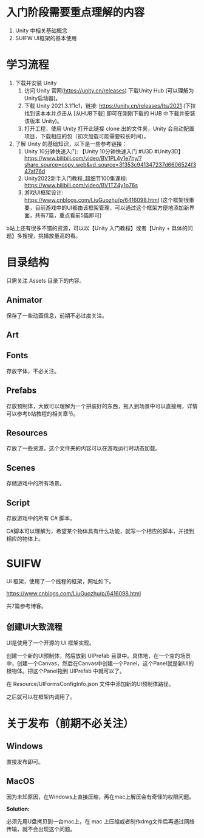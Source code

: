 # 入门阶段需要重点理解的内容

1. Unity 中相关基础概念
2. SUIFW UI框架的基本使用

# 学习流程

1. 下载并安装 Unity
   1. 访问 Unity 官网(https://unity.cn/releases) 下载Unity Hub (可以理解为Unity启动器)。
   2. 下载 Unity 2021.3.1f1c1，链接: https://unity.cn/releases/lts/2021 (下拉找到该本本并点击从 [从HUB下载] 即可在刚刚下载的 HUB 中下载并安装该版本 Unity)。
   3. 打开工程，使用 Unity 打开此链接 clone 出的文件夹，Unity 会自动配置项目，下载相应的包（初次加载可能需要较长时间）。
2. 了解 Unity 的基础知识，以下是一些参考链接：
   1. Unity 10分钟快速入门: 【Unity 10分钟快速入门 #U3D #Unity3D】 https://www.bilibili.com/video/BV1PL4y1e7hy/?share_source=copy_web&vd_source=3f353c941347237d6606524f347af76d
   2. Unity2022新手入门教程_超细节100集课程: https://www.bilibili.com/video/BV1TZ4y1o76s
   3. 游戏UI框架设计: https://www.cnblogs.com/LiuGuozhu/p/6416098.html (这个框架很重要，目前游戏中的UI都由该框架管理，可以通过这个框架方便地添加新界面，共有7篇，重点看前5篇即可)

b站上还有很多不错的资源，可以以【Unity 入门教程】或者【Unity + 具体的问题】多搜搜，挑播放量高的看。

# 目录结构

只需关注 Assets 目录下的内容。

## Animator

保存了一些动画信息，前期不必过度关注。

## Art

## Fonts

存放字体，不必关注。

## Prefabs

存放预制体，大致可以理解为一个拼装好的东西，拖入到场景中可以直接用，详情可以参考b站教程的相关章节。

## Resources

存放了一些资源，这个文件夹的内容可以在游戏运行时动态加载。

## Scenes

存储游戏中的所有场景。

## Script

存放游戏中的所有 C# 脚本。

C#脚本可以理解为，希望某个物体具有什么功能，就写一个相应的脚本，并挂到相应的物体上。

# SUIFW

UI 框架，使用了一个线程的框架，网址如下。

https://www.cnblogs.com/LiuGuozhu/p/6416098.html

共7篇参考博客。

## 创建UI大致流程

UI是使用了一个开源的 UI 框架实现。

创建一个新的UI预制体，然后放到 UIPrefab 目录中。具体地，在一个空的场景中，创建一个Canvas，然后在Canvas中创建一个Panel，这个Panel就是新UI的根物体。把这个Panel拖到 UIPrefab 中就可以了。

在 Resource/UIFormsConfigInfo.json 文件中添加新的UI预制体路径。

之后就可以在框架内调用了。

# 关于发布（前期不必关注）

## Windows

直接发布即可。

## MacOS

因为未知原因，在Windows上直接压缩，再在mac上解压会有奇怪的权限问题。

**Solution:**

必须先用U盘拷贝到一台mac上，在 mac 上压缩或者制作dmg文件后再通过网络传输，就不会出现这个问题。